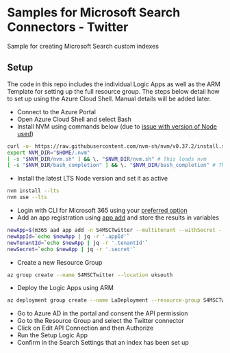 # Samples for Microsoft Search Connectors - Twitter

Sample for creating Microsoft Search custom indexes

## Setup 
The code in this repo includes the individual Logic Apps as well as the ARM Template for setting up the full resource group. The steps below detail how to set up using the Azure Cloud Shell. Manual details will be added later.

- Connect to the Azure Portal
- Open Azure Cloud Shell and select Bash
- Install NVM using commands below (due to [issue with version of Node used](https://github.com/pnp/cli-microsoft365/issues/2017))

```bash
curl -o- https://raw.githubusercontent.com/nvm-sh/nvm/v0.37.2/install.sh
export NVM_DIR="$HOME/.nvm"
[ -s "$NVM_DIR/nvm.sh" ] && \. "$NVM_DIR/nvm.sh" # This loads nvm
[ -s "$NVM_DIR/bash_completion" ] && \. "$NVM_DIR/bash_completion" # This loads nvm bash_completion
```

- Install the latest LTS Node version and set it as active

```bash
nvm install --lts
nvm use --lts
```

- Login with CLI for Microsoft 365 using your [preferred option](https://pnp.github.io/cli-microsoft365/user-guide/connecting-office-365/#log-in-using-the-default-device-code-flow)
- Add an app registration using [app add](https://pnp.github.io/cli-microsoft365/cmd/aad/app/app-add/) and store the results in variables

```bash
newApp=$(m365 aad app add -n S4MSCTwitter --multitenant --withSecret --apisApplication 'https://graph.microsoft.com/ExternalItem.ReadWrite.All' -o json)
newAppId=`echo $newApp | jq -r '.appId'`
newTenantId=`echo $newApp | jq -r '.tenantId'`
newSecret=`echo $newApp | jq -r '.secret'`
```

- Create a new Resource Group

```bash
az group create --name S4MSCTwitter --location uksouth
```

- Deploy the Logic Apps using ARM

```bash
az deployment group create --name LaDeployment --resource-group S4MSCTwitter --template-uri "https://raw.githubusercontent.com/kevmcdonk/S4MSC-Twitter/main/template.json" --parameters connections_twitter_name=S4MSCTwitter region=uksouth tenantId=$newTenantId clientId=$newAppId secret=$newSecret
```

- Go to Azure AD in the portal and consent the API permission
- Go to the Resource Group and select the Twitter connector
- Click on Edit API Connection and then Authorize
- Run the Setup Logic App
- Confirm in the Search Settings that an index has been set up
